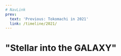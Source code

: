 ```yaml
---
# NavLink
prev:
  text: 'Previous: Tokomachi in 2021'
  link: /timeline/2021/
---
```


# "Stellar into the GALAXY"
